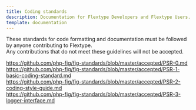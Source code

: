 ```yaml
---
title: Coding standards
description: Documentation for Flextype Developers and Flextype Users.
template: documentation
---
```



These standards for code formatting and documentation must be followed by anyone contributing to Flextype.  
Any contributions that do not meet these guidelines will not be accepted.

https://github.com/php-fig/fig-standards/blob/master/accepted/PSR-0.md  
https://github.com/php-fig/fig-standards/blob/master/accepted/PSR-1-basic-coding-standard.md  
https://github.com/php-fig/fig-standards/blob/master/accepted/PSR-2-coding-style-guide.md  
https://github.com/php-fig/fig-standards/blob/master/accepted/PSR-3-logger-interface.md  
